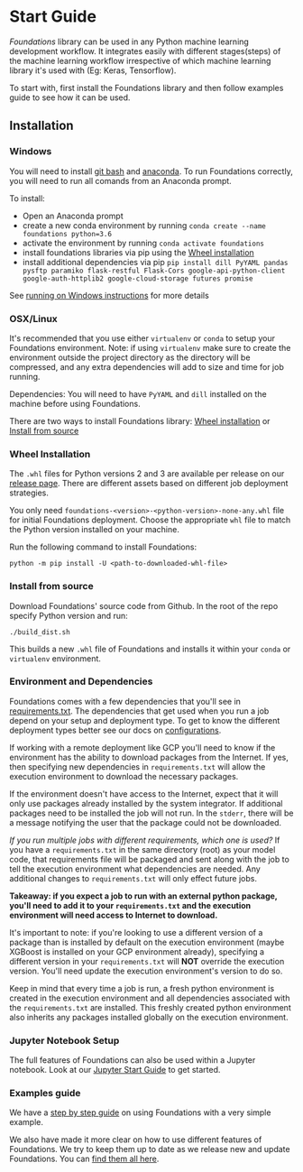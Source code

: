 # Start Guide

*Foundations* library can be used in any Python machine learning development workflow.
It integrates easily with different stages(steps) of the machine learning workflow irrespective of which machine learning library it's used with (Eg: Keras, Tensorflow).

To start with, first install the Foundations library and then follow examples guide to see how it can be used.

## Installation

### Windows

You will need to install [git bash](https://git-scm.com/download/win) and [anaconda](https://conda.io/miniconda.html).
To run Foundations correctly, you will need to run all comands from an Anaconda prompt.

To install:

- Open an Anaconda prompt
- create a new conda environment by running `conda create --name foundations python=3.6`
- activate the environment by running `conda activate foundations`
- install foundations libraries via pip using the [Wheel installation](STARTGUIDE.md#wheel-installation)
- install additional dependencies via pip `pip install dill PyYAML pandas pysftp paramiko flask-restful Flask-Cors google-api-python-client google-auth-httplib2 google-cloud-storage futures promise`

See [running on Windows instructions](WINDOWS.md) for more details

### OSX/Linux

It's recommended that you use either `virtualenv` or `conda` to setup your Foundations environment.
Note: if using `virtualenv` make sure to create the environment outside the project directory as the directory will be compressed, and any extra dependencies will add to size and time for job running.

Dependencies: You will need to have `PyYAML` and `dill` installed on the machine before using Foundations.

There are two ways to install Foundations library:
[Wheel installation](STARTGUIDE.md#wheel-installation) or [Install from source](STARTGUIDE.md#install-from-source)

### Wheel Installation
The `.whl` files for Python versions 2 and 3 are available per release on our [release page](https://github.com/DeepLearnI/foundations/releases).
There are different assets based on different job deployment strategies.

You only need `foundations-<version>-<python-version>-none-any.whl` file for initial Foundations deployment.
Choose the appropriate `whl` file to match the Python version installed on your machine.

Run the following command to install Foundations:
```
python -m pip install -U <path-to-downloaded-whl-file>
```

### Install from source

Download Foundations' source code from Github.
In the root of the repo specify Python version and run:
```
./build_dist.sh
```

This builds a new `.whl` file of Foundations and installs it within your `conda` or `virtualenv` environment.

### Environment and Dependencies

Foundations comes with a few dependencies that you'll see in [requirements.txt](https://github.com/DeepLearnI/foundations/blob/master/requirements.txt). The dependencies that get used when you run a job depend on your setup and deployment type. To get to know the different deployment types better see our docs on [configurations](https://github.com/DeepLearnI/foundations/tree/master/examples/example_configs).

If working with a remote deployment like GCP you'll need to know if the environment has the ability to download packages from the Internet. If yes, then specifying new dependencies in `requirements.txt` will allow the execution environment to download the necessary packages.

If the environment doesn't have access to the Internet, expect that it will only use packages already installed by the system integrator. If additional packages need to be installed the job will not run. In the `stderr`, there will be a message notifying the user that the package could not be downloaded.

*If you run multiple jobs with different requirements, which one is used?*
If you have a `requirements.txt` in the same directory (root) as your model code, that requirements file will be packaged and sent along with the job to tell the execution environment what dependencies are needed. Any additional changes to `requirements.txt` will only effect future jobs.

**Takeaway: if you expect a job to run with an external python package, you'll need to add it to your `requirements.txt` and the execution environment will need access to Internet to download.**

It's important to note: if you're looking to use a different version of a package than is installed by default on the execution environment (maybe XGBoost is installed on your GCP environment already), specifying a different version in your `requirements.txt` will **NOT** override the execution version. You'll need update the execution environment's version to do so.

Keep in mind that every time a job is run, a fresh python environment is created in the execution environment and all dependencies associated with the `requirements.txt` are installed. This freshly created python environment also inherits any packages installed globally on the execution environment.

### Jupyter Notebook Setup
The full features of Foundations can also be used within a Jupyter notebook. Look at our [Jupyter Start Guide](JUPYTERSTARTGUIDE.md) to get started. 

### Examples guide
We have a [step by step guide](STEPBYSTEPGUIDE.md) on using Foundations with a very simple example.

We also have made it more clear on how to use different features of Foundations. We try to keep them up to date as we release new and update Foundations. You can [find them all here](/examples).
